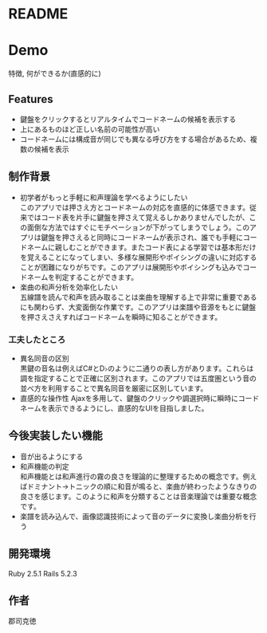 # README

# Demo
 特徴, 何ができるか(直感的に)

## Features 
 - 鍵盤をクリックするとリアルタイムでコードネームの候補を表示する
 - 上にあるものほど正しい名前の可能性が高い
 - コードネームには構成音が同じでも異なる呼び方をする場合があるため、複数の候補を表示
 

## 制作背景
 - 初学者がもっと手軽に和声理論を学べるようにしたい<br>
   このアプリでは押さえ方とコードネームの対応を直感的に体感できます。従来ではコード表を片手に鍵盤を押さえて覚えるしかありませんでしたが、この面倒な方法ではすぐにモチベーションが下がってしまうでしょう。このアプリは鍵盤を押さえると同時にコードネームが表示され、誰でも手軽にコードネームに親しむことができます。またコード表による学習では基本形だけを覚えることになってしまい、多様な展開形やボイシングの違いに対応することが困難になりがちです。このアプリは展開形やボイシングも込みでコードネームを判定することができます。
  - 楽曲の和声分析を効率化したい<br>
    五線譜を読んで和声を読み取ることは楽曲を理解する上で非常に重要であるにも関わらず、大変面倒な作業です。このアプリは楽譜や音源をもとに鍵盤を押さえさえすればコードネームを瞬時に知ることができます。
 ### 工夫したところ
  - 異名同音の区別<br>
    黒鍵の音名は例えばC#とD♭のように二通りの表し方があります。これらは調を指定することで正確に区別されます。このアプリでは五度圏という音の並べ方を利用することで異名同音を厳密に区別しています。
  - 直感的な操作性
    Ajaxを多用して、鍵盤のクリックや調選択時に瞬時にコードネームを表示できるようにし、直感的なUIを目指しました。

## 今後実装したい機能
 - 音が出るようにする
 - 和声機能の判定<br>
   和声機能とは和声進行の霧の良さを理論的に整理するための概念です。例えばドミナント→トニックの順に和音が鳴ると、楽曲が終わったようなきりの良さを感じます。このように和声を分類することは音楽理論では重要な概念です。
 - 楽譜を読み込んで、画像認識技術によって音のデータに変換し楽曲分析を行う


## 開発環境
Ruby 2.5.1
Rails 5.2.3

## 作者
郡司克徳
